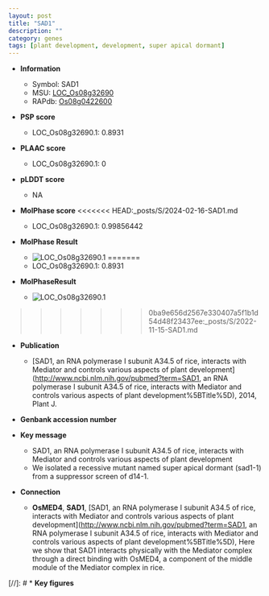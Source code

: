 ```yaml
---
layout: post
title: "SAD1"
description: ""
category: genes
tags: [plant development, development, super apical dormant]
---
```


* **Information**  
    + Symbol: SAD1  
    + MSU: [LOC_Os08g32690](http://rice.plantbiology.msu.edu/cgi-bin/ORF_infopage.cgi?orf=LOC_Os08g32690)  
    + RAPdb: [Os08g0422600](http://rapdb.dna.affrc.go.jp/viewer/gbrowse_details/irgsp1?name=Os08g0422600)  

* **PSP score**  
    + LOC_Os08g32690.1: 0.8931 

* **PLAAC score**  
    + LOC_Os08g32690.1: 0 

* **pLDDT score**
    + NA


* **MolPhase score**
<<<<<<< HEAD:_posts/S/2024-02-16-SAD1.md
    + LOC_Os08g32690.1: 0.99856442

* **MolPhase Result**
    + ![LOC_Os08g32690.1](https://304243504.github.io/Pictures/LOC_Os08g/LOC_Os08g32690.1.png)
=======
    + LOC_Os08g32690.1: 0.8931

* **MolPhaseResult**
    + ![LOC_Os08g32690.1](https://ricepsp.github.io/pictures/LOC_Os08g/LOC_Os08g32690.1.png)
>>>>>>> 0ba9e656d2567e330407a5f1b1d54d48f23437ee:_posts/S/2022-11-15-SAD1.md

* **Publication**  
    + [SAD1, an RNA polymerase I subunit A34.5 of rice, interacts with Mediator and controls various aspects of plant development](http://www.ncbi.nlm.nih.gov/pubmed?term=SAD1, an RNA polymerase I subunit A34.5 of rice, interacts with Mediator and controls various aspects of plant development%5BTitle%5D), 2014, Plant J.

* **Genbank accession number**  

* **Key message**  
    + SAD1, an RNA polymerase I subunit A34.5 of rice, interacts with Mediator and controls various aspects of plant development
    + We isolated a recessive mutant named super apical dormant (sad1-1) from a suppressor screen of d14-1.

* **Connection**  
    + __OsMED4__, __SAD1__, [SAD1, an RNA polymerase I subunit A34.5 of rice, interacts with Mediator and controls various aspects of plant development](http://www.ncbi.nlm.nih.gov/pubmed?term=SAD1, an RNA polymerase I subunit A34.5 of rice, interacts with Mediator and controls various aspects of plant development%5BTitle%5D), Here we show that SAD1 interacts physically with the Mediator complex through a direct binding with OsMED4, a component of the middle module of the Mediator complex in rice.

[//]: # * **Key figures**  


